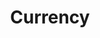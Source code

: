 ---
title: Currency
longTitle: 'Currency'
tags:
- gccommon
relatedTerm:
- "[[Coins Exchange rates Capital Foreign payments Mone]]"
use:
- "[[Mint Monetary system Bank notes Money]]"
---